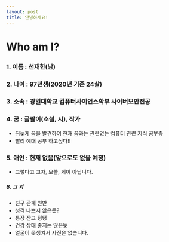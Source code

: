 ```yaml
---
layout: post
title: 안녕하세요!
---
```

# Who am I?
### 1. 이름 : 천재한(남)
### 2. 나이 : 97년생(2020년 기준 24살)
### 3. 소속 : 경일대학교 컴퓨터사이언스학부 사이버보안전공
### 4. 꿈 : 글팔이(소설, 시), 작가
  + 뒤늦게 꿈을 발견하여 현재 꿈과는 관련없는 컴퓨터 관련 지식 공부중
  + 빨리 예대 공부 하고싶다!!
### 5. 애인 : 현재 없음(앞으로도 없을 예정)
  + 그렇다고 고자, 모쏠, 게이 아닙니다.  
##### 6. 그 외
  + 친구 관계 원만
  + 성격 나쁘지 않은듯?
  + 통장 잔고 텅텅
  + 건강 상태 좋지는 않은듯
  + 얼굴이 못생겨서 사진은 없습니다.
